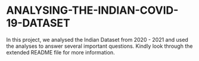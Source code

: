 # ANALYSING-THE-INDIAN-COVID-19-DATASET
In this project, we analysed the Indian Dataset from 2020 - 2021 and used the analyses to answer several  important questions. Kindly look through the extended README file for more information.

